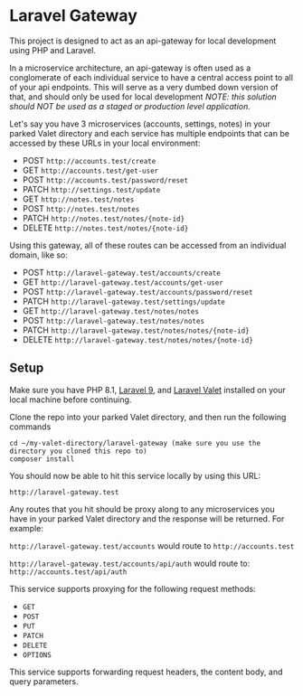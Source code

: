 # Laravel Gateway 

This project is designed to act as an api-gateway for local development using PHP and Laravel.

In a microservice architecture, an api-gateway is often used as a conglomerate of each individual service to have a central access point to all of your api endpoints. This will serve as a very dumbed down version of that, and should only be used for local development  *NOTE: this solution should NOT be used as a staged or production level application.*

Let's say you have 3 microservices (accounts, settings, notes) in your parked Valet directory and each service has multiple endpoints that can be accessed by these URLs in your local environment:

- POST `http://accounts.test/create`
- GET `http://accounts.test/get-user`
- POST `http://accounts.test/password/reset`
- PATCH `http://settings.test/update`
- GET `http://notes.test/notes`
- POST `http://notes.test/notes`
- PATCH `http://notes.test/notes/{note-id}`
- DELETE `http://notes.test/notes/{note-id}`

Using this gateway, all of these routes can be accessed from an individual domain, like so:

- POST `http://laravel-gateway.test/accounts/create`
- GET `http://laravel-gateway.test/accounts/get-user`
- POST `http://laravel-gateway.test/accounts/password/reset`
- PATCH `http://laravel-gateway.test/settings/update`
- GET `http://laravel-gateway.test/notes/notes`
- POST `http://laravel-gateway.test/notes/notes`
- PATCH `http://laravel-gateway.test/notes/notes/{note-id}`
- DELETE `http://laravel-gateway.test/notes/notes/{note-id}`


## Setup

Make sure you have PHP 8.1, [Laravel 9](https://laravel.com/docs/9.x), and [Laravel Valet](https://laravel.com/docs/9.x/valet) installed on your local machine before continuing.

Clone the repo into your parked Valet directory, and then run the following commands

```shell
cd ~/my-valet-directory/laravel-gateway (make sure you use the directory you cloned this repo to)
composer install
```

You should now be able to hit this service locally by using this URL:

`http://laravel-gateway.test`

Any routes that you hit should be proxy along to any microservices you have in your parked Valet directory and the response will be returned. For example:

`http://laravel-gateway.test/accounts` would route to `http://accounts.test`

`http://laravel-gateway.test/accounts/api/auth` would route to: `http://accounts.test/api/auth`

This service supports proxying for the following request methods:

- `GET`
- `POST`
- `PUT`
- `PATCH`
- `DELETE`
- `OPTIONS`

This service supports forwarding request headers, the content body, and query parameters.
